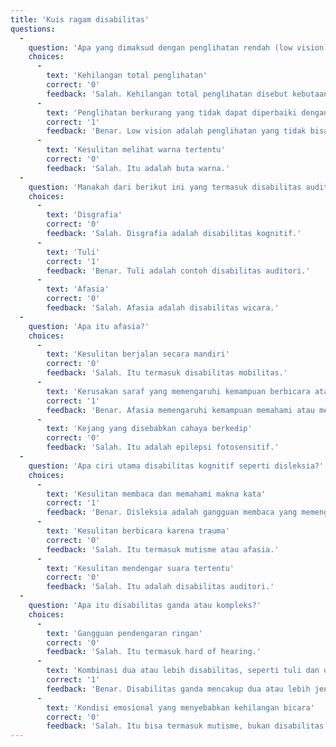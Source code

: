 ```yaml
---
title: 'Kuis ragam disabilitas'
questions:
  -
    question: 'Apa yang dimaksud dengan penglihatan rendah (low vision)?'
    choices:
      -
        text: 'Kehilangan total penglihatan'
        correct: '0'
        feedback: 'Salah. Kehilangan total penglihatan disebut kebutaan.'
      -
        text: 'Penglihatan berkurang yang tidak dapat diperbaiki dengan kacamata atau operasi'
        correct: '1'
        feedback: 'Benar. Low vision adalah penglihatan yang tidak bisa dikoreksi dengan kacamata, lensa kontak, obat, atau operasi.'
      -
        text: 'Kesulitan melihat warna tertentu'
        correct: '0'
        feedback: 'Salah. Itu adalah buta warna.'
  -
    question: 'Manakah dari berikut ini yang termasuk disabilitas auditori?'
    choices:
      -
        text: 'Disgrafia'
        correct: '0'
        feedback: 'Salah. Disgrafia adalah disabilitas kognitif.'
      -
        text: 'Tuli'
        correct: '1'
        feedback: 'Benar. Tuli adalah contoh disabilitas auditori.'
      -
        text: 'Afasia'
        correct: '0'
        feedback: 'Salah. Afasia adalah disabilitas wicara.'
  -
    question: 'Apa itu afasia?'
    choices:
      -
        text: 'Kesulitan berjalan secara mandiri'
        correct: '0'
        feedback: 'Salah. Itu termasuk disabilitas mobilitas.'
      -
        text: 'Kerusakan saraf yang memengaruhi kemampuan berbicara atau memahami bahasa'
        correct: '1'
        feedback: 'Benar. Afasia memengaruhi kemampuan memahami atau menghasilkan ucapan.'
      -
        text: 'Kejang yang disebabkan cahaya berkedip'
        correct: '0'
        feedback: 'Salah. Itu adalah epilepsi fotosensitif.'
  -
    question: 'Apa ciri utama disabilitas kognitif seperti disleksia?'
    choices:
      -
        text: 'Kesulitan membaca dan memahami makna kata'
        correct: '1'
        feedback: 'Benar. Disleksia adalah gangguan membaca yang memengaruhi persepsi dan pemahaman teks.'
      -
        text: 'Kesulitan berbicara karena trauma'
        correct: '0'
        feedback: 'Salah. Itu termasuk mutisme atau afasia.'
      -
        text: 'Kesulitan mendengar suara tertentu'
        correct: '0'
        feedback: 'Salah. Itu adalah disabilitas auditori.'
  -
    question: 'Apa itu disabilitas ganda atau kompleks?'
    choices:
      -
        text: 'Gangguan pendengaran ringan'
        correct: '0'
        feedback: 'Salah. Itu termasuk hard of hearing.'
      -
        text: 'Kombinasi dua atau lebih disabilitas, seperti tuli dan disabilitas kognitif'
        correct: '1'
        feedback: 'Benar. Disabilitas ganda mencakup dua atau lebih jenis disabilitas.'
      -
        text: 'Kondisi emosional yang menyebabkan kehilangan bicara'
        correct: '0'
        feedback: 'Salah. Itu bisa termasuk mutisme, bukan disabilitas ganda.'
---
```

